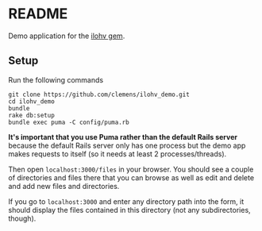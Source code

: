 # README

Demo application for the [ilohv gem](http://github.com/clemens/ilohv).

## Setup

Run the following commands

```
git clone https://github.com/clemens/ilohv_demo.git
cd ilohv_demo
bundle
rake db:setup
bundle exec puma -C config/puma.rb
```

**It's important that you use Puma rather than the default Rails server** because the default Rails server only has one process but the demo app makes requests to itself (so it needs at least 2 processes/threads).

Then open `localhost:3000/files` in your browser. You should see a couple of directories and files there that you can browse as well as edit and delete and add new files and directories.

If you go to `localhost:3000` and enter any directory path into the form, it should display the files contained in this directory (not any subdirectories, though).
